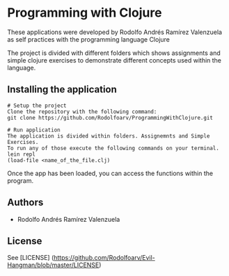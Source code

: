# Programming with Clojure

These applications were developed by Rodolfo Andrés Ramírez Valenzuela as
self practices with the programming language Clojure

The project is divided with different folders which shows assignments and simple
clojure exercises to demonstrate different concepts used within the language.

## Installing the application
    # Setup the project
    Clone the repository with the following command:
    git clone https://github.com/Rodolfoarv/ProgrammingWithClojure.git

    # Run application
    The application is divided within folders. Assignemnts and Simple Exercises.
    To run any of those execute the following commands on your terminal.
    lein repl
    (load-file <name_of_the_file.clj)

Once the app has been loaded, you can access the functions within the program.


## Authors

- Rodolfo Andrés Ramírez Valenzuela

## License

See [LICENSE] (https://github.com/Rodolfoarv/Evil-Hangman/blob/master/LICENSE)
